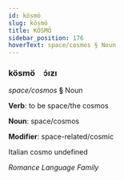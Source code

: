 ```yaml
---
id: kösmö
slug: kösmö
title: KÖSMÖ
sidebar_position: 176
hoverText: space/cosmos § Noun
---
```


### kösmö&emsp;<span kind="abugida">ɔ́ıƶı</span>

*space/cosmos* **§** Noun

**Verb**: to be space/the cosmos

**Noun**: space/cosmos

**Modifier**: space-related/cosmic

Italian cosmo undefined

*Romance Language Family*